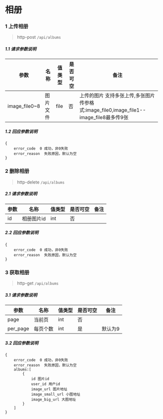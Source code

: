 # 相册

### 1 上传相册

> http-post ```/api/albums```

##### 1.1 请求参数说明
|参数|名称|值类型|是否可空|备注
|---|---|---|---|---|
|image_file0~8|图片文件|file|否|上传的图片 支持多张上传,多张图片传参格式:image_file0,image_file1--image_file8最多传9张

##### 1.2 回应参数说明
```
{
    error_code  0 成功，非0失败
    error_reason  失败原因，默认为空
}
```

### 2 删除相册

> http-delete ```/api/albums```

##### 2.1 请求参数说明
|参数|名称|值类型|是否可空|备注
|---|---|---|---|---|
| id |相册图片id|int|否|||

##### 2.2 回应参数说明
```
{
	error_code  0 成功，非0失败
	error_reason  失败原因，默认为空
}
```

### 3 获取相册

> http-get ```/api/albums```

##### 3.1 请求参数说明
|参数|名称|值类型|是否可空|备注
|---|---|---|---|---|
|page|当前页|int|否||
|per_page|每页个数|int|是|默认为9

##### 3.2 回应参数说明
```
{
    error_code  0 成功，非0失败
    error_reason  失败原因，默认为空
    albums:[
        {
            id 图片id
            user_id 用户id
            image_url 图片地址
            image_small_url 小图地址
            image_big_url 大图地址
        }
    ]
}
```
